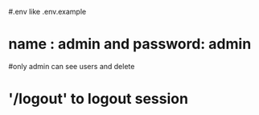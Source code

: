 #.env like .env.example
# name : admin and password: admin
#only admin can see users and delete
# '/logout' to logout session
